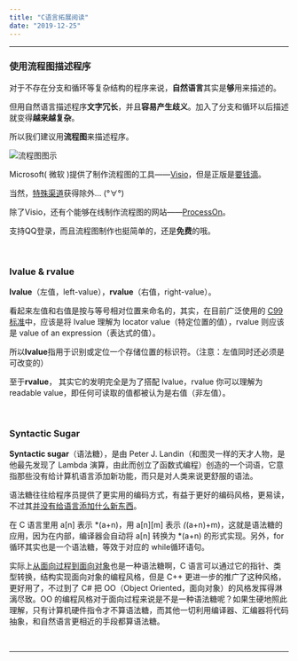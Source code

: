 ```yaml
---
title: "C语言拓展阅读"
date: "2019-12-25"
---
```


------

### 使用流程图描述程序

对于不存在分支和循环等复杂结构的程序来说，**自然语言**其实是**够**用来描述的。

但用自然语言描述程序**文字冗长**，并且**容易产生歧义**。加入了分支和循环以后描述就变得**越来越复杂**。

所以我们建议用**流程图**来描述程序。

![流程图图示](https://fishc.com.cn/data/attachment/image/000/04/21/57_400_300.jpg)

Microsoft( 微软 )提供了制作流程图的工具——[Visio](https://products.office.com/zh-CN/visio/microsoft-visio-plans-and-pricing-compare-visio-options)，但是正版是<u>要钱滴</u>。

当然，<u>特殊渠道</u>获得除外…   (°∀°)

除了Visio，还有个能够在线制作流程图的网站——[ProcessOn](https://www.processon.com/)。

支持QQ登录，而且流程图制作也挺简单的，还是**免费**的哦。

​    

### lvalue & rvalue

**lvalue**（左值，left-value），**rvalue**（右值，right-value）。

看起来左值和右值是按与等号相对位置来命名的，其实，在目前广泛使用的 <u>C99 标准</u>中，应该是将 lvalue 理解为 locator value（特定位置的值），rvalue 则应该是 value of an expression（表达式的值）。

所以**lvalue**指用于识别或定位一个存储位置的标识符。（注意：左值同时还必须是可改变的）

至于**rvalue**， 其实它的发明完全是为了搭配 lvalue，rvalue 你可以理解为 readable value，即任何可读取的值都被认为是右值（非左值）。

​      

### Syntactic Sugar

**Syntactic sugar**（语法糖），是由 Peter J. Landin（和图灵一样的天才人物，是他最先发现了 Lambda 演算，由此而创立了函数式编程）创造的一个词语，它意指那些没有给计算机语言添加新功能，而只是对人类来说更舒服的语法。

语法糖往往给程序员提供了更实用的编码方式，有益于更好的编码风格，更易读，不过其<u>并没有给语言添加什么新东西</u>。

在 C 语言里用 a[n] 表示 *(a+n)，用 a[n][m] 表示 *(*(a+n)+m)，这就是语法糖的应用，因为在内部，编译器会自动将 a[n] 转换为 *(a+n) 的形式实现。另外，for 循环其实也是一个语法糖，等效于对应的 while循环语句。

实际上<u>从面向过程到面向对象</u>也是一种语法糖啊，C 语言可以通过它的指针、类型转换，结构实现面向对象的编程风格，但是 C++ 更进一步的推广了这种风格，更好用了，不过到了 C# 把 OO（Object Oriented，面向对象）的风格发挥得淋漓尽致。OO 的编程风格对于面向过程来说是不是一种语法糖呢？如果生硬地照此理解，只有计算机硬件指令才不算语法糖，而其他一切利用编译器、汇编器将代码抽象，和自然语言更相近的手段都算语法糖。

​       

------

